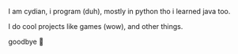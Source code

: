 I am cydian, i program (duh), mostly in python tho i learned java too.

I do cool projects like games (wow), and other things.

goodbye 👋
